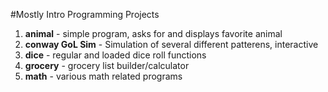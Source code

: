 #Mostly Intro Programming Projects

1. **animal** - simple program, asks for and displays favorite animal 
2. **conway GoL Sim** - Simulation of several different patterens, interactive
3. **dice** - regular and loaded dice roll functions
4. **grocery** - grocery list builder/calculator
5. **math**  - various math related programs  
 

